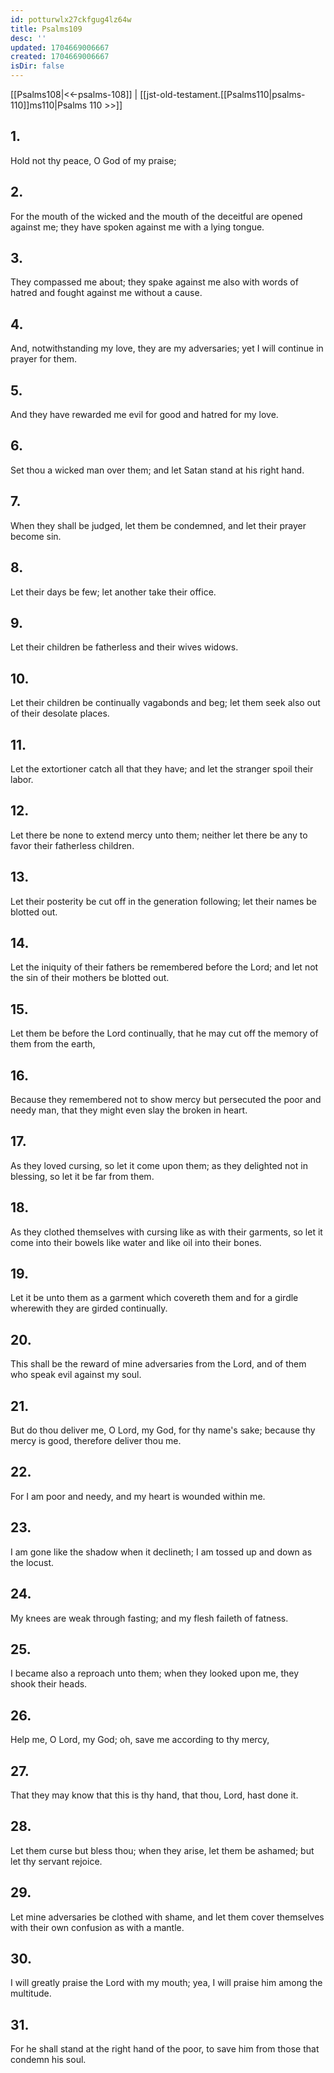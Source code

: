 ```yaml
---
id: potturwlx27ckfgug4lz64w
title: Psalms109
desc: ''
updated: 1704669006667
created: 1704669006667
isDir: false
---
```

[[Psalms108|<<-psalms-108]] | [[jst-old-testament.[[Psalms110|psalms-110]]ms110|Psalms 110 >>]]
## 1.
Hold not thy peace, O God of my praise;
## 2.
For the mouth of the wicked and the mouth of the deceitful are opened against me; they have spoken against me with a lying tongue.
## 3.
They compassed me about; they spake against me also with words of hatred and fought against me without a cause.
## 4.
And, notwithstanding my love, they are my adversaries; yet I will continue in prayer for them.
## 5.
And they have rewarded me evil for good and hatred for my love.
## 6.
Set thou a wicked man over them; and let Satan stand at his right hand.
## 7.
When they shall be judged, let them be condemned, and let their prayer become sin.
## 8.
Let their days be few; let another take their office.
## 9.
Let their children be fatherless and their wives widows.
## 10.
Let their children be continually vagabonds and beg; let them seek also out of their desolate places.
## 11.
Let the extortioner catch all that they have; and let the stranger spoil their labor.
## 12.
Let there be none to extend mercy unto them; neither let there be any to favor their fatherless children.
## 13.
Let their posterity be cut off in the generation following; let their names be blotted out.
## 14.
Let the iniquity of their fathers be remembered before the Lord; and let not the sin of their mothers be blotted out.
## 15.
Let them be before the Lord continually, that he may cut off the memory of them from the earth,
## 16.
Because they remembered not to show mercy but persecuted the poor and needy man, that they might even slay the broken in heart.
## 17.
As they loved cursing, so let it come upon them; as they delighted not in blessing, so let it be far from them.
## 18.
As they clothed themselves with cursing like as with their garments, so let it come into their bowels like water and like oil into their bones.
## 19.
Let it be unto them as a garment which covereth them and for a girdle wherewith they are girded continually.
## 20.
This shall be the reward of mine adversaries from the Lord, and of them who speak evil against my soul.
## 21.
But do thou deliver me, O Lord, my God, for thy name\'s sake; because thy mercy is good, therefore deliver thou me.
## 22.
For I am poor and needy, and my heart is wounded within me.
## 23.
I am gone like the shadow when it declineth; I am tossed up and down as the locust.
## 24.
My knees are weak through fasting; and my flesh faileth of fatness.
## 25.
I became also a reproach unto them; when they looked upon me, they shook their heads.
## 26.
Help me, O Lord, my God; oh, save me according to thy mercy,
## 27.
That they may know that this is thy hand, that thou, Lord, hast done it.
## 28.
Let them curse but bless thou; when they arise, let them be ashamed; but let thy servant rejoice.
## 29.
Let mine adversaries be clothed with shame, and let them cover themselves with their own confusion as with a mantle.
## 30.
I will greatly praise the Lord with my mouth; yea, I will praise him among the multitude.
## 31.
For he shall stand at the right hand of the poor, to save him from those that condemn his soul.

